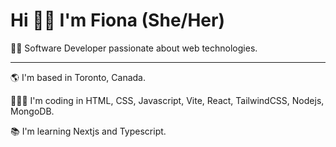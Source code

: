 <main>
<h1>Hi 👋🏾 I'm Fiona (She/Her)</h1>
<section>
<p>👩🏾 Software Developer passionate about web technologies.</p>
<hr></hr>
</main>
<p>🌎 I'm based in Toronto, Canada.</p>
<p>👩🏾‍💻 I'm coding in  HTML, CSS, Javascript, Vite, React, TailwindCSS, Nodejs, MongoDB.</p>
<p>📚 I'm learning Nextjs and Typescript.</p>
</section>
<!--
**fionss/fionss** is a ✨ _special_ ✨ repository because its `README.md` (this file) appears on your GitHub profile.

Here are some ideas to get you started:

- 🔭 I’m currently working on ...
- 🌱 I’m currently learning ...
- 👯 I’m looking to collaborate on ...
- 🤔 I’m looking for help with ...
- 💬 Ask me about ...
- 📫 How to reach me: ...
- 😄 Pronouns: ...
- ⚡ Fun fact: ...
-->
